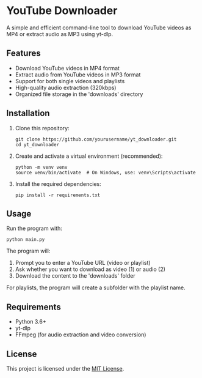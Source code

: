 # YouTube Downloader

A simple and efficient command-line tool to download YouTube videos as MP4 or extract audio as MP3 using yt-dlp.

## Features

- Download YouTube videos in MP4 format
- Extract audio from YouTube videos in MP3 format
- Support for both single videos and playlists
- High-quality audio extraction (320kbps)
- Organized file storage in the 'downloads' directory

## Installation

1. Clone this repository:
   ```
   git clone https://github.com/yourusername/yt_downloader.git
   cd yt_downloader
   ```

2. Create and activate a virtual environment (recommended):
   ```
   python -m venv venv
   source venv/bin/activate  # On Windows, use: venv\Scripts\activate
   ```

3. Install the required dependencies:
   ```
   pip install -r requirements.txt
   ```

## Usage

Run the program with:
```
python main.py
```

The program will:
1. Prompt you to enter a YouTube URL (video or playlist)
2. Ask whether you want to download as video (1) or audio (2)
3. Download the content to the 'downloads' folder

For playlists, the program will create a subfolder with the playlist name.


## Requirements

- Python 3.6+
- yt-dlp
- FFmpeg (for audio extraction and video conversion)

## License
This project is licensed under the [MIT License](LICENSE).
